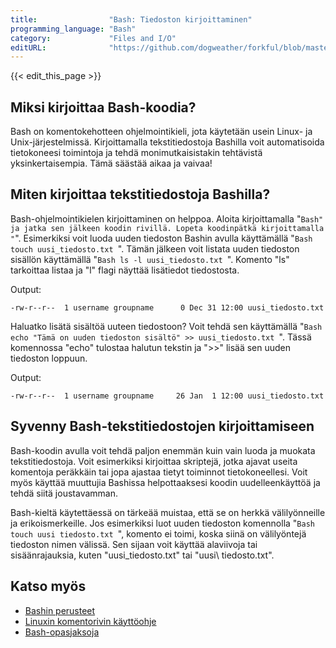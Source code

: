 ```yaml
---
title:                "Bash: Tiedoston kirjoittaminen"
programming_language: "Bash"
category:             "Files and I/O"
editURL:              "https://github.com/dogweather/forkful/blob/master/content/fi/bash/writing-a-text-file.md"
---
```


{{< edit_this_page >}}

## Miksi kirjoittaa Bash-koodia?

Bash on komentokehotteen ohjelmointikieli, jota käytetään usein Linux- ja Unix-järjestelmissä. Kirjoittamalla tekstitiedostoja Bashilla voit automatisoida tietokoneesi toimintoja ja tehdä monimutkaisistakin tehtävistä yksinkertaisempia. Tämä säästää aikaa ja vaivaa!

## Miten kirjoittaa tekstitiedostoja Bashilla?

Bash-ohjelmointikielen kirjoittaminen on helppoa. Aloita kirjoittamalla "```Bash" ja jatka sen jälkeen koodin rivillä. Lopeta koodinpätkä kirjoittamalla "```". Esimerkiksi voit luoda uuden tiedoston Bashin avulla käyttämällä "```Bash touch uusi_tiedosto.txt ```". Tämän jälkeen voit listata uuden tiedoston sisällön käyttämällä "```Bash ls -l uusi_tiedosto.txt ```". Komento "ls" tarkoittaa listaa ja "l" flagi näyttää lisätiedot tiedostosta.

Output:
```
-rw-r--r--  1 username groupname      0 Dec 31 12:00 uusi_tiedosto.txt
```

Haluatko lisätä sisältöä uuteen tiedostoon? Voit tehdä sen käyttämällä "```Bash echo "Tämä on uuden tiedoston sisältö" >> uusi_tiedosto.txt ```". Tässä komennossa "echo" tulostaa halutun tekstin ja ">>" lisää sen uuden tiedoston loppuun.

Output:
```
-rw-r--r--  1 username groupname     26 Jan  1 12:00 uusi_tiedosto.txt
```

## Syvenny Bash-tekstitiedostojen kirjoittamiseen

Bash-koodin avulla voit tehdä paljon enemmän kuin vain luoda ja muokata tekstitiedostoja. Voit esimerkiksi kirjoittaa skriptejä, jotka ajavat useita komentoja peräkkäin tai jopa ajastaa tietyt toiminnot tietokoneellesi. Voit myös käyttää muuttujia Bashissa helpottaaksesi koodin uudelleenkäyttöä ja tehdä siitä joustavamman.

Bash-kieltä käytettäessä on tärkeää muistaa, että se on herkkä välilyönneille ja erikoismerkeille. Jos esimerkiksi luot uuden tiedoston komennolla "```Bash touch uusi tiedosto.txt ```", komento ei toimi, koska siinä on välilyöntejä tiedoston nimen välissä. Sen sijaan voit käyttää alaviivoja tai sisäänrajauksia, kuten "uusi_tiedosto.txt" tai "uusi\ tiedosto.txt".

## Katso myös

- [Bashin perusteet](https://linuxjourney.com/lesson/bash-basics)
- [Linuxin komentorivin käyttöohje](https://linux.die.net/man/)
- [Bash-opasjaksoja](https://www.shellscript.sh/index.html)
